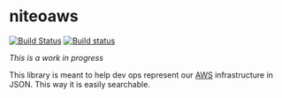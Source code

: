 niteoaws
========
[![Build Status](https://travis-ci.org/NiteoSoftware/niteoaws.svg?branch=master)](https://travis-ci.org/NiteoSoftware/niteoaws)
[![Build status](https://ci.appveyor.com/api/projects/status/h1dmwhsf11ymnven?svg=true)](https://ci.appveyor.com/project/NiteoBuildBot/niteoaws)

*This is a work in progress*

This library is meant to help dev ops represent our [AWS](http://aws.amazon.com/) infrastructure in JSON.  This way it is easily searchable.
